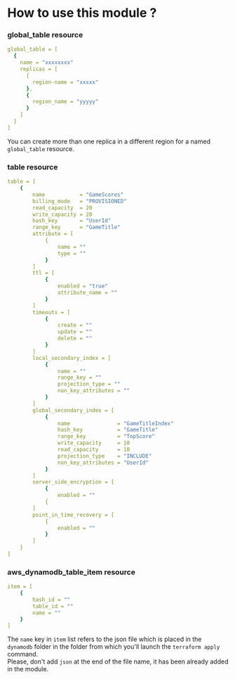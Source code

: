 # How to use this module ?

### global_table resource
```yaml
global_table = [
  {
    name = "xxxxxxxx"
    replicas = [
      {
        region-name = "xxxxx"
      },
      {
        region_name = "yyyyy"
      }
    ]
  }
]
```

You can create more than one replica in a different region for a named `global_table` resource.

### table resource
```yaml
table = [
    {
        name           = "GameScores"
        billing_mode   = "PROVISIONED"
        read_capacity  = 20
        write_capacity = 20
        hash_key       = "UserId"
        range_key      = "GameTitle"
        attribute = [
            {
                name = ""
                type = ""
            }
        ]
        ttl = [
            {
                enabled = "true"
                attribute_name = ""
            }
        ]
        timeouts = [
            {
                create = ""
                update = ""
                delete = ""
            }
        ]
        local_secondary_index = [
            {
                name = ""
                range_key = ""
                projection_type = ""
                non_key_attributes = ""
            }
        ]
        global_secondary_index = [
            {
                name               = "GameTitleIndex"
                hash_key           = "GameTitle"
                range_key          = "TopScore"
                write_capacity     = 10
                read_capacity      = 10
                projection_type    = "INCLUDE"
                non_key_attributes = "UserId"
            }
        ]
        server_side_encryption = [
            {
                enabled = ""
            {
        ]
        point_in_time_recovery = [
            {
                enabled = ""
            }
        ]
    }
]
```

### aws_dynamodb_table_item resource
```yaml
item = [
    {
        hash_id = ""
        table_id = ""
        name = ""
    }
]
```

The `name` key in `item` list refers to the json file which is placed in the `dynamodb` folder in the folder from which you'll launch the `terraform apply` command.  
Please, don't add `json` at the end of the file name, it has been already added in the module.